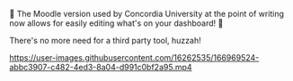 🥳 The Moodle version used by Concordia University at the point of writing now allows for easily editing what's on your dashboard! 🥳

There's no more need for a third party tool, huzzah! 

https://user-images.githubusercontent.com/16262535/166969524-abbc3907-c482-4ed3-8a04-d991c0bf2a95.mp4
 
